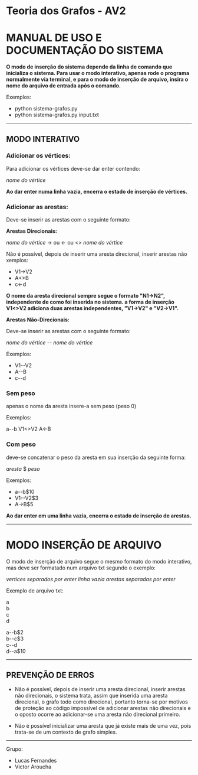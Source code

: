 <span></span>
---
# Teoria dos Grafos - AV2
# MANUAL DE USO E DOCUMENTAÇÃO DO SISTEMA
**O modo de inserção do sistema depende da linha de comando que inicializa o sistema. Para usar o modo interativo, apenas rode o programa normalmente via terminal, e para o modo de inserção de arquivo, insira o nome do arquivo de entrada após o comando.**

Exemplos:

- python sistema-grafos.py
- python sistema-grafos.py input.txt

---
## MODO INTERATIVO
### Adicionar os vértices:

Para adicionar os vértices deve-se dar enter contendo:

*nome do vértice*

**Ao dar enter numa linha vazia, encerra o estado de inserção de vértices.**

### Adicionar as arestas:

Deve-se inserir as arestas com o seguinte formato:

**Arestas Direcionais:**

 *nome do vértice* -> ou <- ou <> *nome do vértice*

 Não é possível, depois de inserir uma aresta direcional, inserir arestas não xemplos:
 
 - V1->V2
 - A<>B
 - c<-d

**O nome da aresta direcional sempre segue o formato "N1->N2", independente de como foi inserida no sistema. a forma de inserção V1<>V2 adiciona duas arestas independentes, "V1->V2" e "V2->V1".**

**Arestas Não-Direcionais:**

Deve-se inserir as arestas com o seguinte formato:

*nome do vértice* -- *nome do vértice*

Exemplos:

- V1--V2
- A--B
- c--d

### Sem peso
apenas o nome da aresta insere-a sem peso (peso 0)

Exemplos:

a--b
V1<>V2
A<-B

### Com peso
deve-se concatenar o peso da aresta em sua inserção da seguinte forma:

*aresta* $ *peso*

Exemplos:

- a--b$10
- V1--V2$3
- A->B$5

**Ao dar enter em uma linha vazia, encerra o estado de inserção de arestas.**

---

# MODO INSERÇÃO DE ARQUIVO

O modo de inserção de arquivo segue o mesmo formato do modo interativo, mas deve ser formatado num arquivo txt segundo o exemplo:

*vertices separados por enter*
*linha vazia*
*arestas separadas por enter*

Exemplo de arquivo txt:

a<br/>
b<br/>
c<br/>
d
<p> 
a--b$2<br/>
b--c$3<br/>
c--d<br/>
d--a$10<br/>
</p>

---

## PREVENÇÃO DE ERROS

- Não é possível, depois de inserir uma aresta direcional, inserir arestas não direcionais,
o sistema trata, assim que inserida uma aresta direcional, o grafo todo como direcional, portanto
torna-se por motivos de proteção ao código impossível de adicionar arestas não direcionais e o oposto
ocorre ao adicionar-se uma aresta não direcional primeiro.

- Não é possível inicializar uma aresta que já existe mais de uma vez, pois trata-se de um contexto
de grafo simples.

---




Grupo: 
- Lucas Fernandes
- Victor Aroucha
